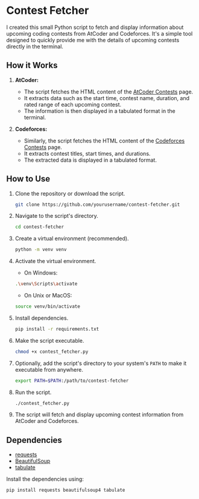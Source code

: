 # Contest Fetcher

I created this small Python script to fetch and display information about upcoming coding contests from AtCoder and Codeforces. It's a simple tool designed to quickly provide me with the details of upcoming contests directly in the terminal.

## How it Works

1. **AtCoder:**

   - The script fetches the HTML content of the [AtCoder Contests](https://atcoder.jp/contests/) page.
   - It extracts data such as the start time, contest name, duration, and rated range of each upcoming contest.
   - The information is then displayed in a tabulated format in the terminal.

2. **Codeforces:**
   - Similarly, the script fetches the HTML content of the [Codeforces Contests](https://codeforces.com/contests) page.
   - It extracts contest titles, start times, and durations.
   - The extracted data is displayed in a tabulated format.

## How to Use

1. Clone the repository or download the script.

   ```bash
   git clone https://github.com/yourusername/contest-fetcher.git
   ```

2. Navigate to the script's directory.

   ```bash
   cd contest-fetcher
   ```

3. Create a virtual environment (recommended).

   ```bash
   python -m venv venv
   ```

4. Activate the virtual environment.

   - On Windows:

   ```bash
   .\venv\Scripts\activate
   ```

   - On Unix or MacOS:

   ```bash
   source venv/bin/activate
   ```

5. Install dependencies.

   ```bash
   pip install -r requirements.txt
   ```

6. Make the script executable.

   ```bash
   chmod +x contest_fetcher.py
   ```

7. Optionally, add the script's directory to your system's `PATH` to make it executable from anywhere.

   ```bash
   export PATH=$PATH:/path/to/contest-fetcher
   ```

8. Run the script.

   ```bash
   ./contest_fetcher.py
   ```

9. The script will fetch and display upcoming contest information from AtCoder and Codeforces.

## Dependencies

- [requests](https://docs.python-requests.org/en/latest/)
- [BeautifulSoup](https://www.crummy.com/software/BeautifulSoup/)
- [tabulate](https://pypi.org/project/tabulate/)

Install the dependencies using:

```bash
pip install requests beautifulsoup4 tabulate
```
